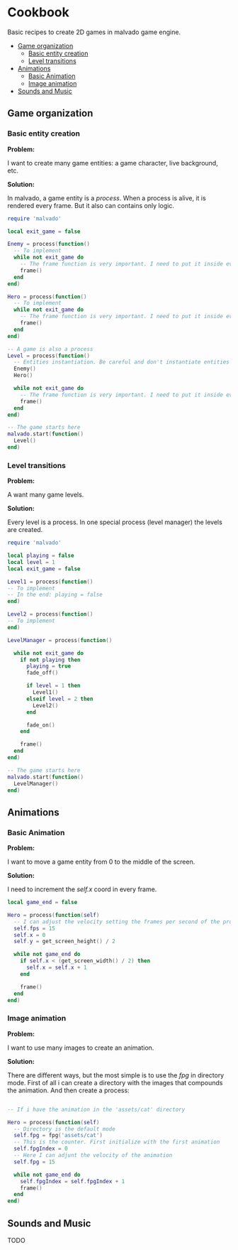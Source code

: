 # Cookbook

Basic recipes to create 2D games in malvado game engine.

- [Game organization](#game-organization)
  - [Basic entity creation](#basic-entity-creation)
  - [Level transitions](#level-transitions)
- [Animations](#animations)
  - [Basic Animation](#basic-animation)
  - [Image animation](#image-animation)
- [Sounds and Music](#sounds-and-music)


## Game organization
### Basic entity creation

**Problem:**

I want to create many game entities: a game character, live background, etc.

**Solution:**

In malvado, a game entity is a *process*. When a process is alive, it is rendered every frame. But it also can contains only logic.

```lua
require 'malvado'

local exit_game = false

Enemy = process(function()
  -- To implement
  while not exit_game do
    -- The frame function is very important. I need to put it inside every entity loop
    frame()
  end
end)

Hero = process(function()
  -- To implement
  while not exit_game do
    -- The frame function is very important. I need to put it inside every entity loop
    frame()
  end
end)

-- A game is also a process
Level = process(function()
  -- Entities instantiation. Be careful and don't instantiate entities inside loops
  Enemy()
  Hero()

  while not exit_game do
    -- The frame function is very important. I need to put it inside every entity loop
    frame()
  end
end)

-- The game starts here
malvado.start(function()
  Level()
end)

```
### Level transitions

**Problem:**

A want many game levels.

**Solution:**

Every level is a process. In one special process (level manager) the levels are created.

```lua
require 'malvado'

local playing = false
local level = 1
local exit_game = false

Level1 = process(function()
-- To implement
-- In the end: playing = false
end)

Level2 = process(function()
-- To implement
end)

LevelManager = process(function()

  while not exit_game do
    if not playing then
      playing = true
      fade_off()

      if level = 1 then
        Level1()
      elseif level = 2 then
        Level2()
      end

      fade_on()
    end

    frame()
  end
end)

-- The game starts here
malvado.start(function()
  LevelManager()
end)
```

## Animations

### Basic Animation

**Problem:**

I want to move a game entity from 0 to the middle of the screen.

**Solution:**

I need to increment the *self.x* coord in every frame.

```lua
local game_end = false

Hero = process(function(self)
  -- I can adjust the velocity setting the frames per second of the process.
  self.fps = 15
  self.x = 0
  self.y = get_screen_height() / 2

  while not game_end do
    if self.x < (get_screen_width() / 2) then
      self.x = self.x + 1
    end

    frame()
  end
end)
```

### Image animation

**Problem:**

I want to use many images to create an animation.

**Solution:**

There are different ways, but the most simple is to use the *fpg* in directory mode. First of all i can create a directory with the images that compounds the animation. And then create a process:

```lua

-- If i have the animation in the 'assets/cat' directory

Hero = process(function(self)
  -- Directory is the default mode
  self.fpg = fpg('assets/cat')
  -- This is the counter. First initialize with the first animation
  self.fpgIndex = 0
  -- Here I can adjunt the velocity of the animation
  self.fpg = 15

  while not game_end do
    self.fpgIndex = self.fpgIndex + 1
    frame()
  end
end)

```

## Sounds and Music

TODO
